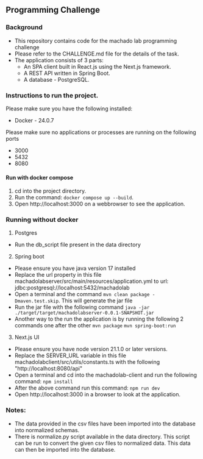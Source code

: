 ## Programming Challenge

### Background
- This repository contains code for the machado lab programming challenge
- Please refer to the CHALLENGE.md file for the details of the task.
- The application consists of 3 parts:
    - An SPA client built in React.js using the Next.js framework.
    - A REST API written in Spring Boot.
    - A database - PostgreSQL.

### Instructions to run the project.
Please make sure you have the following installed:
- Docker - 24.0.7

Please make sure no applications or processes are running on the following ports
- 3000
- 5432
- 8080

#### Run with docker compose
1. cd into the project directory.
2. Run the command: `docker compose up --build`.
3. Open http://localhost:3000 on a webbrowser to see the application.

### Running without docker
1. Postgres
- Run the db_script file present in the data directory
2. Spring boot
- Please ensure you have java version 17 installed
- Replace the url property in this file machadolabserver/src/main/resources/application.yml to url: jdbc:postgresql://localhost:5432/machadolab
- Open a terminal and the command `mvn clean package -Dmaven.test.skip`. This will generate the jar file
- Run the jar file with the following command `java -jar ./target/target/machadolabserver-0.0.1-SNAPSHOT.jar`
- Another way to the run the application is by running the following 2 commands one after the other
`mvn package`
`mvn spring-boot:run`
3. Next.js UI
- Please ensure you have node version 21.1.0 or later versions.
- Replace the SERVER_URL variable in this file machadolabclient/src/utils/constants.ts with the following "http://localhost:8080/api"
- Open a terminal and cd into the machadolab-client and run the following command: `npm install`
- After the above command run this command: `npm run dev`
- Open http://localhost:3000 in a browser to look at the application.

### Notes:
- The data provided in the csv files have been imported into the database into normalized schemas.
- There is normalize.py script available in the data directory. This script can be run to convert the given csv files to normalized data. This data can then be imported into the database.
